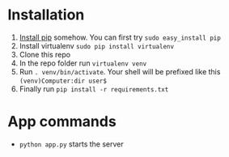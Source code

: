 # Installation

1. [Install pip](https://pip.pypa.io/en/latest/installing.html) somehow. You can first try `sudo easy_install pip`
2. Install virtualenv `sudo pip install virtualenv`
3. Clone this repo
4. In the repo folder run `virtualenv venv`
5. Run `. venv/bin/activate`. Your shell will be prefixed like this `(venv)Computer:dir user$`
6. Finally run `pip install -r requirements.txt`

# App commands

- `python app.py` starts the server